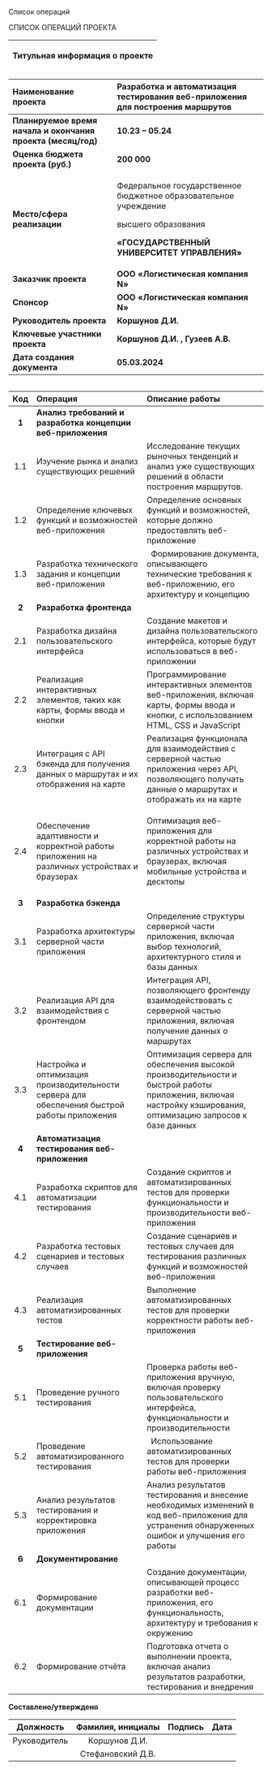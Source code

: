 ﻿Список операций

СПИСОК ОПЕРАЦИЙ ПРОЕКТА


|<p>**Титульная информация о проекте**</p><p></p>|
| :-: |

|**Наименование проекта**|**Разработка и автоматизация тестирования веб-приложения для построения маршрутов**|
| :- | :- |
|**Планируемое время начала и окончания проекта (месяц/год)**|**10.23 – 05.24**|
|**Оценка бюджета проекта (руб.)**|**200 000**|
|**Место/сфера реализации**|<p>Федеральное государственное бюджетное образовательное учреждение</p><p>высшего образования</p><p>**«ГОСУДАРСТВЕННЫЙ УНИВЕРСИТЕТ УПРАВЛЕНИЯ»**</p>|
|**Заказчик проекта**|**ООО «Логистическая компания N»**|
|**Спонсор**|**ООО «Логистическая компания N»**|
|**Руководитель проекта**|**Коршунов Д.И.**|
|**Ключевые участники проекта**|**Коршунов Д.И. , Гузеев А.В.**|
|**Дата создания документа**|**05.03.2024**|

||
| :-: |



|**Код**|**Операция**|**Описание работы**|
| :-: | :- | :- |
|**1**|**Анализ требований и разработка концепции веб-приложения**||
|1\.1|Изучение рынка и анализ существующих решений|Исследование текущих рыночных тенденций и анализ уже существующих решений в области построения маршрутов.|
|1\.2|Определение ключевых функций и возможностей веб-приложения|Определение основных функций и возможностей, которые должно предоставлять веб-приложение|
|1\.3|Разработка технического задания и концепции веб-приложения|` `Формирование документа, описывающего технические требования к веб-приложению, его архитектуру и концепцию|
|**2**|**Разработка фронтенда**||
|2\.1|Разработка дизайна пользовательского интерфейса|Создание макетов и дизайна пользовательского интерфейса, которые будут использоваться в веб-приложении|
|2\.2|Реализация интерактивных элементов, таких как карты, формы ввода и кнопки|Программирование интерактивных элементов веб-приложения, включая карты, формы ввода и кнопки, с использованием HTML, CSS и JavaScript|
|2\.3|Интеграция с API бэкенда для получения данных о маршрутах и их отображения на карте|Реализация функционала для взаимодействия с серверной частью приложения через API, позволяющего получать данные о маршрутах и отображать их на карте|
|2\.4|Обеспечение адаптивности и корректной работы приложения на различных устройствах и браузерах|<p>Оптимизация веб-приложения для корректной работы на различных устройствах и браузерах, включая мобильные устройства и десктопы</p><p></p><p></p>|
|**3**|**Разработка бэкенда**||
|3\.1|Разработка архитектуры серверной части приложения|Определение структуры серверной части приложения, включая выбор технологий, архитектурного стиля и базы данных|
|3\.2|Реализация API для взаимодействия с фронтендом|Интеграция API, позволяющего фронтенду взаимодействовать с серверной частью приложения, включая получение данных о маршрутах|
|3\.3|Настройка и оптимизация производительности сервера для обеспечения быстрой работы приложения|Оптимизация сервера для обеспечения высокой производительности и быстрой работы приложения, включая настройку кэширования, оптимизацию запросов к базе данных|
|**4**|**Автоматизация тестирования веб-приложения**||
|4\.1|Разработка скриптов для автоматизации тестирования |Создание скриптов и автоматизированных тестов для проверки функциональности и производительности веб-приложения|
|4\.2|Разработка тестовых сценариев и тестовых случаев|Создание сценариев и тестовых случаев для тестирования различных функций и возможностей веб-приложения|
|4\.3|Реализация автоматизированных тестов|Выполнение автоматизированных тестов для проверки корректности работы веб-приложения|
|**5**|**Тестирование веб-приложения**||
|5\.1|Проведение ручного тестирования|Проверка работы веб-приложения вручную, включая проверку пользовательского интерфейса, функциональности и производительности|
|5\.2|Проведение автоматизированного тестирования|` `Использование автоматизированных тестов для проверки работы веб-приложения|
|5\.3|Анализ результатов тестирования и корректировка приложения|Анализ результатов тестирования и внесение необходимых изменений в код веб-приложения для устранения обнаруженных ошибок и улучшения его работы|
|**6**|**Документирование** ||
|6\.1|Формирование документации|Создание документации, описывающей процесс разработки веб-приложения, его функциональность, архитектуру и требования к окружению|
|6\.2|Формирование отчёта|Подготовка отчета о выполнении проекта, включая анализ результатов разработки, тестирования и внедрения|

**Составлено/утверждено**


|**Должность**|**Фамилия, инициалы**|**Подпись**|**Дата**|
| :-: | :-: | :-: | :-: |
|Руководитель|Коршунов Д.И.|||
||Стефановский Д.В.|||



